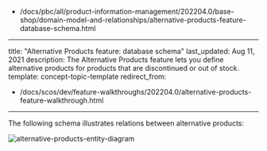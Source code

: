   - /docs/pbc/all/product-information-management/202204.0/base-shop/domain-model-and-relationships/alternative-products-feature-database-schema.html
---
title: "Alternative Products feature: database schema"
last_updated: Aug 11, 2021
description: The Alternative Products feature lets you define alternative products for products that are discontinued or out of stock.
template: concept-topic-template
redirect_from:
  - /docs/scos/dev/feature-walkthroughs/202204.0/alternative-products-feature-walkthrough.html
---


The following schema illustrates relations between alternative products:

<div class="width-100">

![alternative-products-entity-diagram](https://spryker.s3.eu-central-1.amazonaws.com/docs/Features/Product+Management/Alternative+Products/Alternative+Products+Feature+Overview/alternative-schema.png)

</div>
